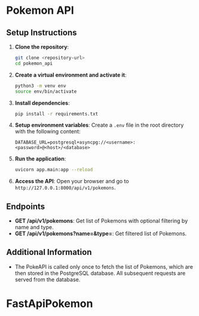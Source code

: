 # Pokemon API

## Setup Instructions

1. **Clone the repository**:
    ```bash
    git clone <repository-url>
    cd pokemon_api
    ```

2. **Create a virtual environment and activate it**:
    ```bash
    python3 -m venv env
    source env/bin/activate
    ```

3. **Install dependencies**:
    ```bash
    pip install -r requirements.txt
    ```

4. **Setup environment variables**:
    Create a `.env` file in the root directory with the following content:
    ```
    DATABASE_URL=postgresql+asyncpg://<username>:<password>@<host>/<database>
    ```

5. **Run the application**:
    ```bash
    uvicorn app.main:app --reload
    ```

6. **Access the API**:
    Open your browser and go to `http://127.0.0.1:8000/api/v1/pokemons`.

## Endpoints

- **GET /api/v1/pokemons**: Get list of Pokemons with optional filtering by name and type.
- **GET /api/v1/pokemons?name=<name>&type=<type>**: Get filtered list of Pokemons.

## Additional Information

- The PokeAPI is called only once to fetch the list of Pokemons, which are then stored in the PostgreSQL database. All subsequent requests are served from the database.
# FastApiPokemon
